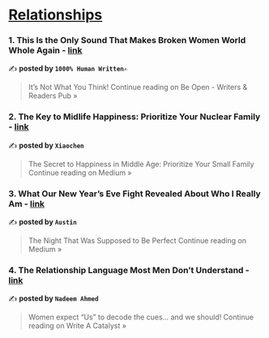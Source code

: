 
<h1><a href=https://medium.com/tag/relationships/recommended target="_blank" rel="noopener noreferrer">Relationships</a></h1>
<h3>1. This Is the Only Sound That Makes Broken Women World Whole Again - <a href="https://medium.com/be-open/this-is-the-only-sound-that-makes-broken-women-world-whole-again-f8c466dc5894?source=rss------relationships-5" target="_blank" rel="noopener noreferrer">link</a></h3>

✍️ **posted by `1000% Human Written✍️`**

<blockquote>It’s Not What You Think!
Continue reading on Be Open - Writers & Readers Pub »</blockquote>

<h3>2. The Key to Midlife Happiness: Prioritize Your Nuclear Family - <a href="https://medium.com/@xiaochen20251/the-key-to-midlife-happiness-prioritize-your-nuclear-family-546c33227862?source=rss------relationships-5" target="_blank" rel="noopener noreferrer">link</a></h3>

✍️ **posted by `Xiaochen`**

<blockquote>The Secret to Happiness in Middle Age: Prioritize Your Small Family
Continue reading on Medium »</blockquote>

<h3>3. What Our New Year’s Eve Fight Revealed About Who I Really Am - <a href="https://medium.com/@austin_cws/what-our-new-years-eve-fight-revealed-about-who-i-really-am-e05e88802586?source=rss------relationships-5" target="_blank" rel="noopener noreferrer">link</a></h3>

✍️ **posted by `Austin `**

<blockquote>The Night That Was Supposed to Be Perfect
Continue reading on Medium »</blockquote>

<h3>4. The Relationship Language Most Men Don’t Understand - <a href="https://medium.com/write-a-catalyst/the-relationship-language-most-men-dont-understand-36337fce9a4f?source=rss------relationships-5" target="_blank" rel="noopener noreferrer">link</a></h3>

✍️ **posted by `Nadeem Ahmed`**

<blockquote>Women expect “Us” to decode the cues… and we should!
Continue reading on Write A Catalyst »</blockquote>

